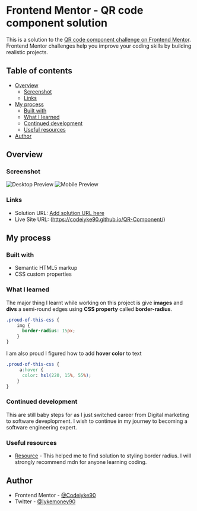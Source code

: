 # Frontend Mentor - QR code component solution

This is a solution to the [QR code component challenge on Frontend Mentor](https://www.frontendmentor.io/challenges/qr-code-component-iux_sIO_H). Frontend Mentor challenges help you improve your coding skills by building realistic projects.
 

## Table of contents

- [Overview](#overview)
  - [Screenshot](#screenshot)
  - [Links](#links)
- [My process](#my-process)
  - [Built with](#built-with)
  - [What I learned](#what-i-learned)
  - [Continued development](#continued-development)
  - [Useful resources](#useful-resources)
- [Author](#author)


## Overview

### Screenshot

![Desktop Preview](./images/screenshot1.jpg)
![Mobile Preview](./images/screenshot2.jpg)


### Links

- Solution URL: [Add solution URL here](https://your-solution-url.com)
- Live Site URL: (https://codeiyke90.github.io/QR-Component/)

## My process


### Built with

- Semantic HTML5 markup
- CSS custom properties


### What I learned

The major thing I learnt while working on this project is give **images** and **divs** a semi-round edges using **CSS property** called **border-radius**. 
```css
.proud-of-this-css {
    img {
      border-radius: 15px;
    }
}
```
I am also proud I figured how to add **hover color** to text
```CSS
.proud-of-this-css {
     a:hover {
      color: hsl(220, 15%, 55%);
    }
}
```





### Continued development

This are still baby steps for as I just switched career from Digital marketing to software deveplopment. I wish to continue in my journey to becoming a software engineering expert.


### Useful resources

- [Resource](https://developer.mozilla.org/en-US/) - This helped me to find solution to styling
border radius. I will strongly recommend mdn for anyone learning coding.

## Author

- Frontend Mentor - [@Codeiyke90](https://www.frontendmentor.io/profile/Codeiyke90)
- Twitter - [@Iykemoney90](https://www.twitter.com/yourusername)

